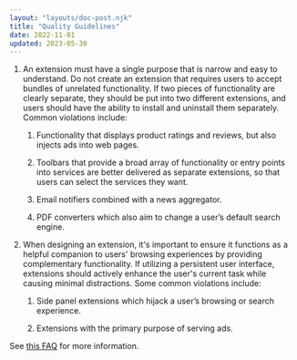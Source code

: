 ```yaml
---
layout: "layouts/doc-post.njk"
title: "Quality Guidelines"
date: 2022-11-01
updated: 2023-05-30
---
```


1. An extension must have a single purpose that is narrow and easy to understand. Do not create an extension that requires users to accept bundles of unrelated functionality. If two pieces of functionality are clearly separate, they should be put into two different extensions, and users should have the ability to install and uninstall them separately. Common violations include:

    1. Functionality that displays product ratings and reviews, but also injects ads into web pages.

    1. Toolbars that provide a broad array of functionality or entry points into services are better delivered as separate extensions, so that users can select the services they want.

    1. Email notifiers combined with a news aggregator.

    1. PDF converters which also aim to change a user’s default search engine.

2. When designing an extension, it's important to ensure it functions as a helpful companion to users' browsing experiences by providing complementary functionality. If utilizing a persistent user interface, extensions should actively enhance the user's current task while causing minimal distractions. Some common violations include:

    1. Side panel extensions which hijack a user’s browsing or search experience.

    1. Extensions with the primary purpose of serving ads.

See [this FAQ][faq] for more information.

[faq]: /docs/extensions/mv3/quality_guidelines